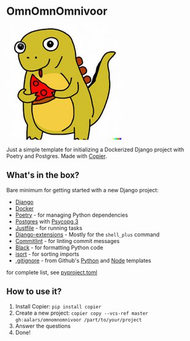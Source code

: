 # OmnOmnOmnivoor

![My animated logo](omnomnomnivoor.png)

Just a simple template for initializing a Dockerized Django project with Poetry and Postgres. Made with [Copier](https://github.com/copier-org/copier).

## What's in the box?

Bare minimum for getting started with a new Django project:

- [Django](https://www.djangoproject.com/)
- [Docker](https://www.docker.com/)
- [Poetry](https://python-poetry.org/) - for managing Python dependencies
- [Postgres](https://www.postgresql.org/) with [Psycopg 3](https://www.psycopg.org/psycopg3/)
- [Justfile](https://github.com/casey/just) - for running tasks
- [Django-extensions](https://github.com/django-extensions/django-extensions) - Mostly for the `shell_plus` command
- [Commitlint](https://github.com/conventional-changelog/commitlint) - for linting commit messages
- [Black](https://github.com/psf/black) - for formatting Python code
- [isort](https://pycqa.github.io/isort/) - for sorting imports
- [.gitignore](.gitignore) - from Github's [Python](https://github.com/github/gitignore/blob/main/Python.gitignore) and [Node](https://github.com/github/gitignore/blob/main/Node.gitignore) templates

for complete list, see [pyproject.toml](pyproject.toml)

## How to use it?

1. Install Copier: `pip install copier`
2. Create a new project: `copier copy --vcs-ref master gh:aalars/omnomnomnivoor /part/to/your/project`
3. Answer the questions
4. Done!
